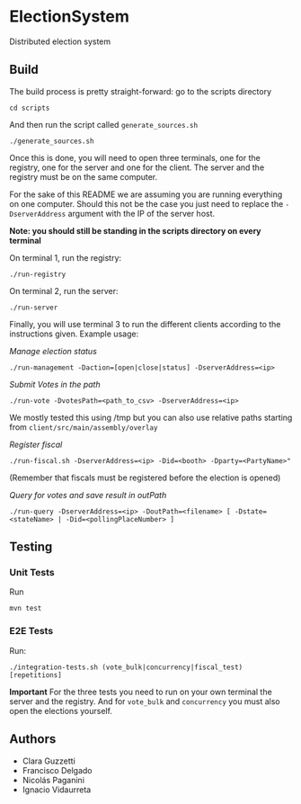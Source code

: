 # ElectionSystem
Distributed election system

## Build
The build process is pretty straight-forward: go to the scripts directory
```
cd scripts
```
And then run the script called `generate_sources.sh`
```
./generate_sources.sh
```

Once this is done, you will need to open three terminals, one for the registry,
one for the server and one for the client. The server and the registry
must be on the same computer.

For the sake of this README we are assuming you are running everything on one computer.
Should this not be the case you just need to replace the `-DserverAddress`
argument with the IP of the server host.

**Note: you should still be standing in the scripts directory on every terminal**

On terminal 1, run the registry:
```
./run-registry
```
On terminal 2, run the server:
```
./run-server
```
Finally, you will use terminal 3 to run the different clients according to the 
instructions given. Example usage:

_Manage election status_
```
./run-management -Daction=[open|close|status] -DserverAddress=<ip>
```

_Submit Votes in the path_
```
./run-vote -DvotesPath=<path_to_csv> -DserverAddress=<ip>
```
  We mostly tested this using /tmp but you can also use relative paths starting from `client/src/main/assembly/overlay`

_Register fiscal_
```
./run-fiscal.sh -DserverAddress=<ip> -Did=<booth> -Dparty=<PartyName>"
```
(Remember that fiscals must be registered before the election is opened)

_Query for votes and save result in outPath_
```
./run-query -DserverAddress=<ip> -DoutPath=<filename> [ -Dstate=<stateName> | -Did=<pollingPlaceNumber> ]
```

## Testing 
### Unit Tests
Run 
```
mvn test
```

### E2E Tests
Run:
```
./integration-tests.sh (vote_bulk|concurrency|fiscal_test) [repetitions]
```

**Important**
For the three tests you need to run on your own terminal the server and the registry.
And for `vote_bulk` and `concurrency` you must also open the elections yourself.


## Authors
* Clara Guzzetti
* Francisco Delgado
* Nicolás Paganini
* Ignacio Vidaurreta
